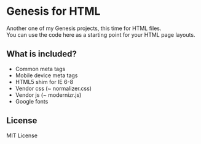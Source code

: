 # Genesis for HTML

Another one of my Genesis projects, this time for HTML files.  
You can use the code here as a starting point for your HTML page layouts.

## What is included?

- Common meta tags
- Mobile device meta tags
- HTML5 shim for IE 6-8
- Vendor css (~ normalizer.css)
- Vendor js (~ modernizr.js)
- Google fonts

## License
MIT License
